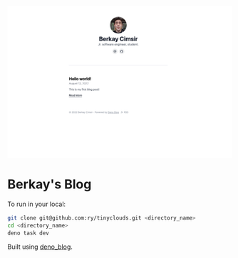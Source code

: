 ![](assets/blog-overview.png)

# Berkay's Blog

To run in your local:

```sh
git clone git@github.com:ry/tinyclouds.git <directory_name>
cd <directory_name>
deno task dev
```

Built using [deno_blog](https://github.com/denoland/deno_blog).
